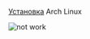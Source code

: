 [Установка](https://github.com/marginalex2001/linux_conf/blob/master/install_archlinux/intstall.md) Arch Linux


![not work](./../img.gpg)
